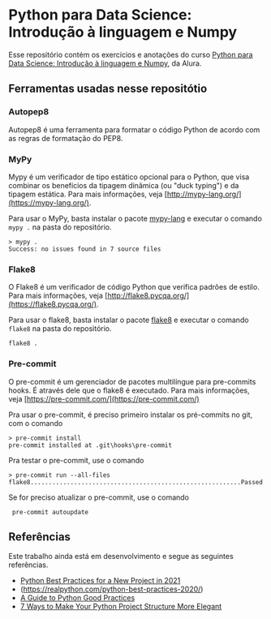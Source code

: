 # Python para Data Science: Introdução à linguagem e Numpy

Esse repositório contém os exercícios e anotações do curso
[Python para Data Science: Introdução à linguagem e Numpy](https://cursos.alura.com.br/course/python-tipos-listas-numpy), da Alura.

## Ferramentas usadas nesse repositótio

### Autopep8

Autopep8 é uma ferramenta para formatar o código Python de acordo com as
regras de formatação do PEP8.

### MyPy

Mypy é um verificador de tipo estático opcional para o Python, que visa
combinar os benefícios da tipagem dinâmica (ou "duck typing") e da
tipagem estática. Para mais informações, veja
[http://mypy-lang.org/](https://mypy-lang.org/).

Para usar o MyPy, basta instalar o pacote
[mypy-lang](https://pypi.org/project/mypy-lang/) e executar o comando
`mypy .` na pasta do repositório.

```shell
> mypy .
Success: no issues found in 7 source files
```

### Flake8

O Flake8 é um verificador de código Python que verifica padrões de
estilo. Para mais informações, veja
[http://flake8.pycqa.org/](https://flake8.pycqa.org/).

Para usar o flake8, basta instalar o pacote
[flake8](https://pypi.org/project/flake8/) e executar o comando
`flake8` na pasta do repositório.

```shell
flake8 .
```

### Pre-commit

O pre-commit é um gerenciador de pacotes multilíngue para pre-commits
hooks. É através dele que o flake8 é executado. Para mais informações,
veja [https://pre-commit.com/](https://pre-commit.com/)

Pra usar o pre-commit, é preciso primeiro instalar os pré-commits no
git, com o comando

```shell
> pre-commit install
pre-commit installed at .git\hooks\pre-commit
```

Pra testar o pre-commit, use o comando

```shell
> pre-commit run --all-files
flake8..........................................................Passed
```

Se for preciso atualizar o pre-commit, use o comando

```shell
 pre-commit autoupdate
```

## Referências

Este trabalho ainda está em desenvolvimento e segue as seguintes
referências.

- [Python Best Practices for a New Project in 2021](https://mitelman.engineering/blog/python-best-practice/automating-python-best-practices-for-a-new-project/)
- (https://realpython.com/python-best-practices-2020/)
- [A Guide to Python Good Practices](https://towardsdatascience.com/a-guide-to-python-good-practices-90598529da35)
- [7 Ways to Make Your Python Project Structure More Elegant](https://www.the-analytics.club/python-project-structure-best-practices)
